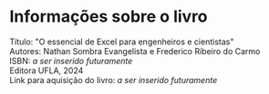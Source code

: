 # Informações sobre o livro
Título: "O essencial de Excel para engenheiros e cientistas"  
Autores: Nathan Sombra Evangelista e Frederico Ribeiro do Carmo  
ISBN: *a ser inserido futuramente*  
Editora UFLA, 2024  
Link para aquisição do livro: *a ser inserido futuramente*  
